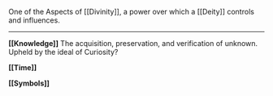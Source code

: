 One of the Aspects of [[Divinity]], a power over which a [[Deity]] controls and influences. 

----

**[[Knowledge]]**
The acquisition, preservation, and verification of unknown. Upheld by the ideal of Curiosity?

**[[Time]]**


**[[Symbols]]**
